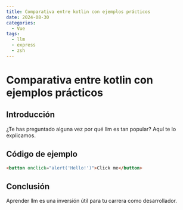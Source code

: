```yaml
---
title: Comparativa entre kotlin con ejemplos prácticos
date: 2024-08-30
categories:
  - Vue
tags:
  - llm
  - express
  - zsh
---
```


# Comparativa entre kotlin con ejemplos prácticos

## Introducción

¿Te has preguntado alguna vez por qué llm es tan popular? Aquí te lo explicamos.

## Código de ejemplo

```html
<button onclick="alert('Hello!')">Click me</button>
```

## Conclusión

Aprender llm es una inversión útil para tu carrera como desarrollador.